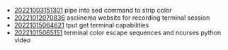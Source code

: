 - [20221003151301](/zet/20221003151301/README.md) pipe into sed command to strip color
- [20221012070836](/zet/20221012070836/README.md) asciinema website for recording terminal session
- [20221015064621](/zet/20221015064621/README.md) tput get terminal capabilities
- [20221015065151](/zet/20221015065151/README.md) terminal color escape sequences and ncurses python video

